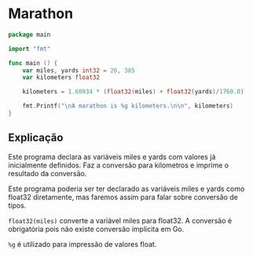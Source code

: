 # Marathon

```go
package main

import "fmt"

func main () {
	var miles, yards int32 = 26, 385
	var kilometers float32

	kilometers = 1.60934 * (float32(miles) + float32(yards)/1760.0)

	fmt.Printf("\nA marathon is %g kilometers.\n\n", kilometers)
}
```

## Explicação

Este programa declara as variáveis miles e yards com valores já inicialmente definidos. Faz a conversão para kilometros e imprime o resultado da conversão.

Este programa poderia ser ter declarado as variáveis miles e yards como float32 diretamente, mas faremos assim para falar sobre conversão de tipos.

`float32(miles)` converte a variável miles para float32. A conversão é obrigatória pois não existe conversão implícita em Go.

`%g` é utilizado para impressão de valores float.